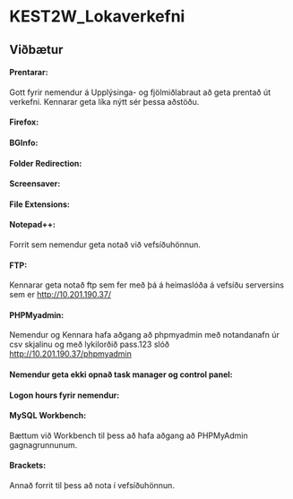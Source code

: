 # KEST2W_Lokaverkefni

## Viðbætur

#### Prentarar:

Gott fyrir nemendur á Upplýsinga- og fjölmiðlabraut að geta prentað út verkefni. Kennarar geta líka nýtt sér þessa aðstöðu.

#### Firefox:

#### BGInfo:

#### Folder Redirection:

#### Screensaver:

#### File Extensions:

#### Notepad++:

Forrit sem nemendur geta notað við vefsíðuhönnun.

#### FTP:

Kennarar geta notað ftp sem fer með þá á heimaslóða á vefsíðu serversins sem er http://10.201.190.37/

#### PHPMyadmin:

Nemendur og Kennara hafa aðgang að phpmyadmin með notandanafn úr csv skjalinu og með lykilorðið pass.123 slóð http://10.201.190.37/phpmyadmin

#### Nemendur geta ekki opnað task manager og control panel:

#### Logon hours fyrir nemendur:

#### MySQL Workbench:

Bættum við Workbench til þess að hafa aðgang að PHPMyAdmin gagnagrunnunum.

#### Brackets:

Annað forrit til þess að nota í vefsíðuhönnun.
